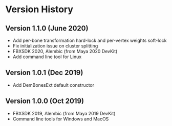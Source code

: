 # Version History

## Version 1.1.0 (June 2020)
- Add per-bone transformation hard-lock and per-vertex weights soft-lock
- Fix initialization issue on cluster splitting 
- FBXSDK 2020, Alembic (from Maya 2020 DevKit)
- Add command line tool for Linux

## Version 1.0.1 (Dec 2019)
- Add DemBonesExt default constructor

## Version 1.0.0 (Oct 2019)
- FBXSDK 2019, Alembic (from Maya 2019 DevKit)
- Command line tools for Windows and MacOS

